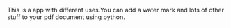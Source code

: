 This is a app with different uses.You can add a water mark and lots of other stuff to your pdf document using python.
